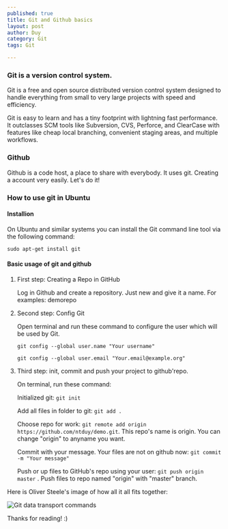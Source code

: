 ```yaml
---
published: true
title: Git and Github basics
layout: post
author: Duy
category: Git
tags: Git

---
```


### Git is a version control system.
 
Git is a free and open source distributed version control system designed to handle everything from small to very large projects with speed and efficiency.

Git is easy to learn and has a tiny footprint with lightning fast performance. It outclasses SCM tools like Subversion, CVS, Perforce, and ClearCase with features like cheap local branching, convenient staging areas, and multiple workflows.

### Github
Github is a code host, a place to share with everybody. It uses git. Creating a account very easily. Let's do it!

### How to use git in Ubuntu
 
#### Installion
 
On Ubuntu and similar systems you can install the Git command line tool via the following command:

```sudo apt-get install git```

#### Basic usage of git and github
 
1. First step: Creating a Repo in GitHub
 
	Log in Github and create a repository. Just new and give it a name. For examples: demorepo

2. Second step: Config Git
 
	Open terminal and run these command to configure the user which will be used by Git.

	```git config --global user.name "Your username"```

	```git config --global user.email "Your.email@example.org"```

3. Third step: init, commit and push your project to github'repo.

	On terminal, run these command:

	Initialized git: ```git init```

	Add all files in folder to git: ```git add .```

	Choose repo for work: ```git remote add origin https://github.com/ntduy/demo.git```. This repo's name is origin. You can change "origin" to anyname you want.

	Commit with your message. Your files are not on github now: ```git commit -m "Your message"```

	Push or up files to GitHub's repo using your user: ```git push origin master``` . Push files to repo named "origin" with "master" branch.

Here is Oliver Steele's image of how all it all fits together:

![Git data transport commands](http://i.stack.imgur.com/XwVzT.png "Oliver Steele's image")


Thanks for reading! :)





